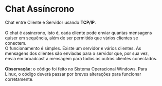 # Chat Assíncrono
Chat entre Cliente e Servidor usando <strong>TCP/IP</strong>.
<br><br>
O chat é assíncrono, isto é, cada cliente pode enviar quantas mensagens quiser em sequência, além de ser permitido que vários clientes se conectem.
<br>
O funcionamento é simples. Existe um servidor e vários clientes. As mensagens dos clientes são enviadas para o servidor que, por sua vez, envia em broadcast a mensagem para todos os outros clientes conectados.
<br><br>
<strong>Observação:</strong> o código foi feito no Sistema Operacional Windows. Para Linux, o código deverá passar por breves alterações para funcionar corretamente.

